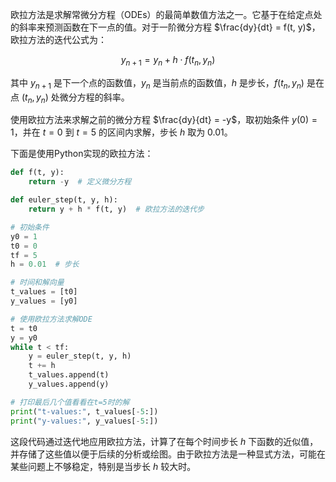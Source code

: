 欧拉方法是求解常微分方程（ODEs）的最简单数值方法之一。它基于在给定点处的斜率来预测函数在下一点的值。对于一阶微分方程 $\frac{dy}{dt} = f(t, y)$，欧拉方法的迭代公式为：

$$y_{n+1} = y_n + h \cdot f(t_n, y_n)$$

其中 $y_{n+1}$ 是下一个点的函数值，$y_n$ 是当前点的函数值，$h$ 是步长，$f(t_n, y_n)$ 是在点 $(t_n, y_n)$ 处微分方程的斜率。

使用欧拉方法来求解之前的微分方程 $\frac{dy}{dt} = -y$，取初始条件 $y(0) = 1$，并在 $t = 0$ 到 $t = 5$ 的区间内求解，步长 $h$ 取为 0.01。

下面是使用Python实现的欧拉方法：

```python
def f(t, y):
    return -y  # 定义微分方程

def euler_step(t, y, h):
    return y + h * f(t, y)  # 欧拉方法的迭代步

# 初始条件
y0 = 1
t0 = 0
tf = 5
h = 0.01  # 步长

# 时间和解向量
t_values = [t0]
y_values = [y0]

# 使用欧拉方法求解ODE
t = t0
y = y0
while t < tf:
    y = euler_step(t, y, h)
    t += h
    t_values.append(t)
    y_values.append(y)

# 打印最后几个值看看在t=5时的解
print("t-values:", t_values[-5:])
print("y-values:", y_values[-5:])
```

这段代码通过迭代地应用欧拉方法，计算了在每个时间步长 $h$ 下函数的近似值，并存储了这些值以便于后续的分析或绘图。由于欧拉方法是一种显式方法，可能在某些问题上不够稳定，特别是当步长 $h$ 较大时。